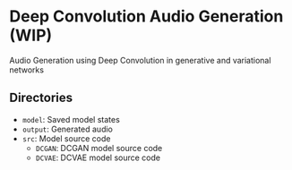 # Deep Convolution Audio Generation (WIP)
Audio Generation using Deep Convolution in generative and variational networks 

## Directories
- `model`: Saved model states
- `output`: Generated audio
- `src`: Model source code
  - `DCGAN`: DCGAN model source code
  - `DCVAE`: DCVAE model source code
